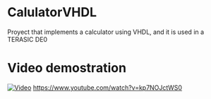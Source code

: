 # CalulatorVHDL
Proyect that implements a calculator using VHDL, and it is used in a TERASIC DE0

# Video demostration 
[![Video](https://www.terasic.com.tw/attachment/archive/593/image/DE0-Nano.jpg)](https://www.youtube.com/watch?v=kp7NOJctWS0)
https://www.youtube.com/watch?v=kp7NOJctWS0 
